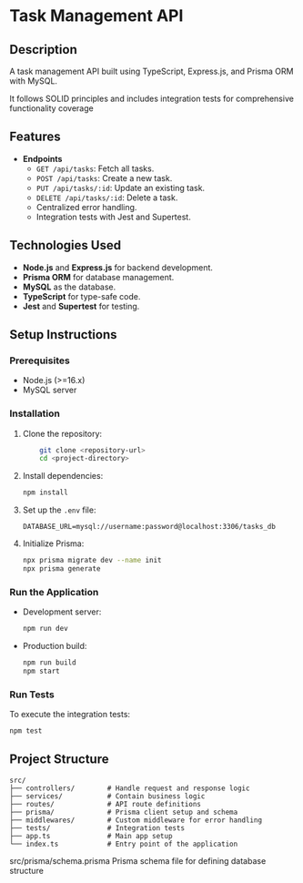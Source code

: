
 # Task Management API

## Description
 A task management API built using TypeScript, Express.js, and Prisma ORM with MySQL.

It follows SOLID principles and includes integration tests for comprehensive functionality coverage

 ## Features
 - **Endpoints**
   - `GET /api/tasks`: Fetch all tasks.
   - `POST /api/tasks`: Create a new task.
   - `PUT /api/tasks/:id`: Update an existing task.
    - `DELETE /api/tasks/:id`: Delete a task.
    - Centralized error handling.
     - Integration tests with Jest and Supertest.
 
 ## Technologies Used
 - **Node.js** and **Express.js** for backend development.
 - **Prisma ORM** for database management.
 - **MySQL** as the database.
 - **TypeScript** for type-safe code.
 - **Jest** and **Supertest** for testing.
 
 ## Setup Instructions

 ### Prerequisites
 - Node.js (>=16.x)
 - MySQL server
 
 ### Installation
 1. Clone the repository:
    ```bash
        git clone <repository-url>
        cd <project-directory>
    ```
 
 2. Install dependencies:
    ```bash
    npm install
    ```

 3. Set up the `.env` file:
    ```plaintext
    DATABASE_URL=mysql://username:password@localhost:3306/tasks_db
    ```
 
 4. Initialize Prisma:
    ```bash
    npx prisma migrate dev --name init
    npx prisma generate
    ```
 
 ### Run the Application
 - Development server:
   ```bash
   npm run dev
   ```
 - Production build:
   ```bash
   npm run build
   npm start
   ```
 
 ### Run Tests
 To execute the integration tests:
 ```bash
 npm test
 ```
 
 ## Project Structure
 ```plaintext
 src/
 ├── controllers/        # Handle request and response logic
 ├── services/           # Contain business logic
 ├── routes/             # API route definitions
 ├── prisma/             # Prisma client setup and schema
 ├── middlewares/        # Custom middleware for error handling
 ├── tests/              # Integration tests
 ├── app.ts              # Main app setup
 └── index.ts            # Entry point of the application
 ```

 src/prisma/schema.prisma
 Prisma schema file for defining database structure

